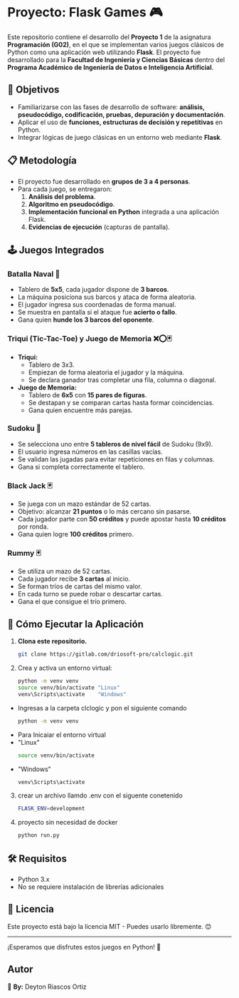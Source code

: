 # Proyecto: Flask Games 🎮

Este repositorio contiene el desarrollo del **Proyecto 1** de la asignatura **Programación (G02)**, en el que se implementan varios juegos clásicos de Python como una aplicación web utilizando **Flask**. El proyecto fue desarrollado para la **Facultad de Ingeniería y Ciencias Básicas** dentro del **Programa Académico de Ingeniería de Datos e Inteligencia Artificial**.

## 📌 Objetivos
- Familiarizarse con las fases de desarrollo de software: **análisis, pseudocódigo, codificación, pruebas, depuración y documentación**.
- Aplicar el uso de **funciones, estructuras de decisión y repetitivas** en Python.
- Integrar lógicas de juego clásicas en un entorno web mediante **Flask**.

## 📋 Metodología
- El proyecto fue desarrollado en **grupos de 3 a 4 personas**.
- Para cada juego, se entregaron:
  1. **Análisis del problema**.
  2. **Algoritmo en pseudocódigo**.
  3. **Implementación funcional en Python** integrada a una aplicación Flask.
  4. **Evidencias de ejecución** (capturas de pantalla).

## 🕹️ Juegos Integrados

### **Batalla Naval** 🚢
- Tablero de **5x5**, cada jugador dispone de **3 barcos**.
- La máquina posiciona sus barcos y ataca de forma aleatoria.
- El jugador ingresa sus coordenadas de forma manual.
- Se muestra en pantalla si el ataque fue **acierto o fallo**.
- Gana quien **hunde los 3 barcos del oponente**.

### **Triqui (Tic-Tac-Toe) y Juego de Memoria** ❌⭕🃏
- **Triqui:** 
  - Tablero de 3x3.
  - Empiezan de forma aleatoria el jugador y la máquina.
  - Se declara ganador tras completar una fila, columna o diagonal.
- **Juego de Memoria:**
  - Tablero de **6x5** con **15 pares de figuras**.
  - Se destapan y se comparan cartas hasta formar coincidencias.
  - Gana quien encuentre más parejas.

### **Sudoku** 🔢
- Se selecciona uno entre **5 tableros de nivel fácil** de Sudoku (9x9).
- El usuario ingresa números en las casillas vacías.
- Se validan las jugadas para evitar repeticiones en filas y columnas.
- Gana si completa correctamente el tablero.

### **Black Jack** 🃏
- Se juega con un mazo estándar de 52 cartas.
- Objetivo: alcanzar **21 puntos** o lo más cercano sin pasarse.
- Cada jugador parte con **50 créditos** y puede apostar hasta **10 créditos** por ronda.
- Gana quien logre **100 créditos** primero.

### **Rummy** 🃏
- Se utiliza un mazo de 52 cartas.
- Cada jugador recibe **3 cartas** al inicio.
- Se forman tríos de cartas del mismo valor.
- En cada turno se puede robar o descartar cartas.
- Gana el que consigue el trío primero.

## 🚀 Cómo Ejecutar la Aplicación

1. **Clona este repositorio.**
    ``` bash
    git clone https://gitlab.com/driosoft-pro/calclogic.git
    ```
2. Crea y activa un entorno virtual:
   ```bash
   python -m venv venv
   source venv/bin/activate "Linux"
   venv\Scripts\activate  	"Windows"
    ``` 
* Ingresas a la carpeta clclogic y pon el siguiente comando
    ```bash
    python -m venv venv
    ```
* Para Inicaiar el entorno virtual
* "Linux"
    ```bash
    source venv/bin/activate 
    ```
* "Windows"
    ```bash
    venv\Scripts\activate
    ```
3. crear un archivo llamdo .env con el siguente conetenido
    ```bash
    FLASK_ENV=development
    ```
4. proyecto sin necesidad de docker
    ``` bash
    python run.py
    ```

## 🛠 Requisitos
- Python 3.x
- No se requiere instalación de librerías adicionales

## 📜 Licencia
Este proyecto está bajo la licencia MIT - Puedes usarlo libremente. 😊

---
¡Esperamos que disfrutes estos juegos en Python! 🚀

## Autor
📌 **By:** Deyton Riascos Ortiz